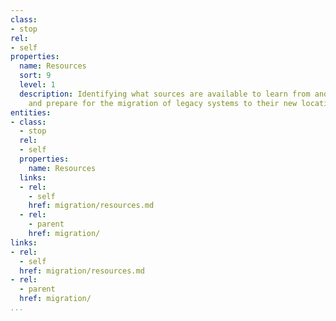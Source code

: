 ```yaml
---
class:
- stop
rel:
- self
properties:
  name: Resources
  sort: 9
  level: 1
  description: Identifying what sources are available to learn from and better plan
    and prepare for the migration of legacy systems to their new locations.
entities:
- class:
  - stop
  rel:
  - self
  properties:
    name: Resources
  links:
  - rel:
    - self
    href: migration/resources.md
  - rel:
    - parent
    href: migration/
links:
- rel:
  - self
  href: migration/resources.md
- rel:
  - parent
  href: migration/
...
```

